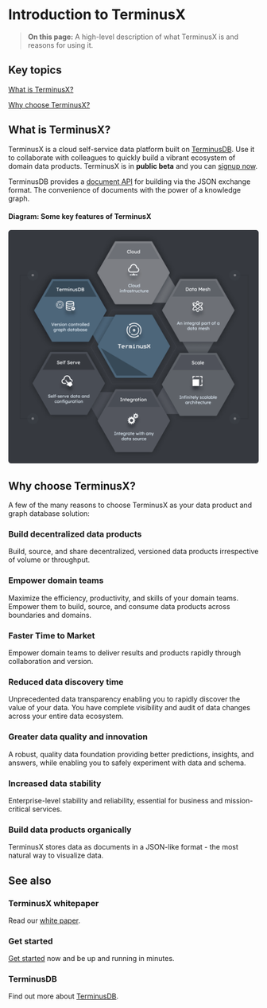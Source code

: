 # Introduction to TerminusX

> **On this page:** A high-level description of what TerminusX is and reasons for using it.

## Key topics

[What is TerminusX?](#what-is-terminusx)

[Why choose TerminusX?](#why-choose-terminusx)

## What is TerminusX?

TerminusX is a cloud self-service data platform built on [TerminusDB](overviews/introduction). Use it to collaborate with colleagues to quickly build a vibrant ecosystem of domain data products. TerminusX is in **public beta** and you can [signup now](https://dashboard.terminusdb.com/).

TerminusDB provides a [document API](reference/reference-document-interface) for building via the JSON exchange format. The convenience of documents with the power of a knowledge graph.

#### Diagram: Some key features of TerminusX

![What is TerminusX](../../img/diagrams/terminusx-what-is-it.png "Some key features of TerminusX")

## Why choose TerminusX?

A few of the many reasons to choose TerminusX as your data product and graph database solution:  

### Build decentralized data products

Build, source, and share decentralized, versioned data products irrespective of volume or throughput. 
 
### Empower domain teams

Maximize the efficiency, productivity, and skills of your domain teams. Empower them to build, source, and consume data products across boundaries and domains.  

### Faster Time to Market

Empower domain teams to deliver results and products rapidly through collaboration and version.

### Reduced data discovery time 

Unprecedented data transparency enabling you to rapidly discover the value of your data. You have complete visibility and audit of data changes across your entire data ecosystem.

### Greater data quality and innovation

A robust, quality data foundation providing better predictions, insights, and answers, while enabling you to safely experiment with data and schema.

### Increased data stability

Enterprise-level stability and reliability, essential for business and mission-critical services.

### Build data products organically 

TerminusX stores data as documents in a JSON-like format - the most natural way to visualize data.

## See also

### TerminusX whitepaper

Read our [white paper](https://landing.terminusdb.com/terminusx-whitepaper).

### Get started

[Get started](terminusx/get-started) now and be up and running in minutes.

### TerminusDB

Find out more about [TerminusDB](overviews/introduction).
